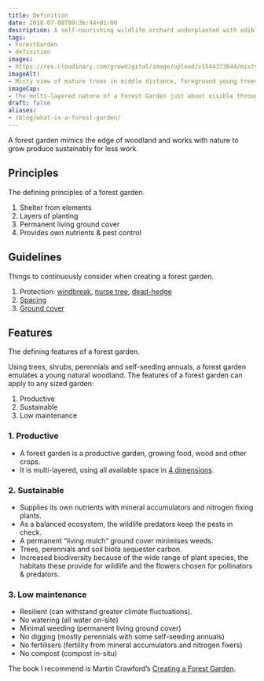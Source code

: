 ```yaml
---
title: Definition
date: 2018-07-08T09:36:44+01:00
description: A self-nourishing wildlife orchard underplanted with edible shrubs and perennial vegetables. Productive, sustainable and low-maintenance 💚 🌳
tags: 
- ForestGarden
- definition
images: 
- https://res.cloudinary.com/growdigital/image/upload/v1544373844/misty-garden-42143351375.jpg
imageAlt: 
- Misty view of mature trees in middle distance, foreground young trees in grass in garden 
imageCap:
- The multi-layered nature of a Forest Garden just about visible through the mist
draft: false
aliases:
- /blog/what-is-a-forest-garden/
---
```


A forest garden mimics the edge of woodland and works with nature to grow produce sustainably for less work.

## Principles

The defining principles of a forest garden.

1. Shelter from elements
2. Layers of planting
3. Permanent living ground cover
4. Provides own nutrients & pest control

## Guidelines

Things to continuously consider when creating a forest garden.

1. Protection: [windbreak](/windbreak/), [nurse tree](/nurse-tree/), [dead-hedge](/dead-hedge/)
2. [Spacing](/spacing/)
3. [Ground cover](/ground-cover/)

## Features

The defining features of a forest garden.

Using trees, shrubs, perennials and self-seeding annuals, a forest garden emulates a young natural woodland. The features of a forest garden can apply to any sized garden:

1. Productive
2. Sustainable
3. Low maintenance

### 1. Productive

* A forest garden is a productive garden, growing food, wood and other crops.
* It is multi-layered, using all available space in [4 dimensions](/blog/seven-layers-forest-garden/).

### 2. Sustainable

* Supplies its own nutrients with mineral accumulators and nitrogen fixing plants.
* As a balanced ecosystem, the wildlife predators keep the pests in check.
* A permanent “living mulch” ground cover minimises weeds.
* Trees, perennials and soil biota sequester carbon.
* Increased biodiversity because of the wide range of plant species, the habitats these provide for wildlife and the flowers chosen for pollinators & predators.

### 3. Low maintenance

* Resilient (can withstand greater climate fluctuations).
* No watering (all water on-site)
* Minimal weeding (permanent living ground cover)
* No digging (mostly perennials with some self-seeding annuals)
* No fertilisers (fertility from mineral accumulators and nitrogen fixers)
* No compost (compost in-situ)

The book I recommend is Martin Crawford’s [Creating a Forest Garden](https://www.agroforestry.co.uk/product/creating-a-forest-garden-2/). 
